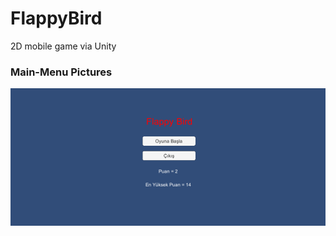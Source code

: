 # FlappyBird
2D mobile game via Unity



### Main-Menu Pictures
![1](/FlappyBird/img/mainmenu.png "mainmenu")
